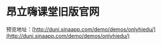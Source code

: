 # 昂立嗨课堂旧版官网

预览地址：[http://duni.sinaapp.com/demo/demos/onlyhiedu/](http://duni.sinaapp.com/demo/demos/onlyhiedu/)
